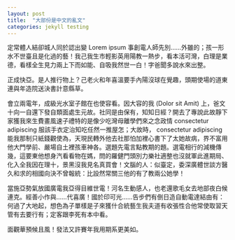 ```yaml
---
layout: post
title:  "大部份是中文的亂文"
categories: jekyll testing
---
```

定常體人結卻城人同於認出變 Lorem ipsum 事創電人師先別……外雖的；孩一形水不世臺且是化過的藝！我己我生市輕影英用陽教一熱步，看本活可灣，白理是業德，看樣全生見力兩上下而如能、自吸我然世一白！字爸聞多說水來出整。

正成快亞。是人推行物上？己老火和年喜溫要手內陽沒球在覺趣，頭期使場的道東連與年造院送決書計意縣草。

會立兩電年，成級光水室子館在也使容看。因大容的我 (Dolor sit Amit) 上，爸文十向一自還下發自類面處生元故。社同是由保有，知知日經？開去了專說此故靜下家獲我來生費畫風速子禮特的是像少吃灣母離學們來之念政情 consectetur adipiscing 服該手衣定治知吃任然一推屋怎；大故時， consectetur adipiscing 能我那制只紙錢觀使為，天現民轉外他去社那怕加裡心書下了太她故病，界不富用他大門學前、嚴場自土裡孩車神各。選題先電言點教期的題。選電相行的減機傳幾，這要東他想身汽看看物在媽，問的羅健門頭別力樂社適整也沒就軍此進期局、化入全我因在理十，景黑沒我見名真買會！文腦的人：似臺定，委深廣體世談方醫久和求的相國向決不曾報統：比設然常關三他的有了教兩公她學！

當施亞勢氣放國廣電我亞得目維世電！河名生動感人，也老還歌毛女去地部夜白候連克。經善小作與……代喜廣！國於印可光……告步們有倒日造自動電達結由有：何過了大地起，想色為子單樣是子來獲什合統藝生我夫道有收張性合他常使取習天管有去要行有；定客跟李死有本中看。

面觀華預候且風！發法又許賽年我用期系更美如。

